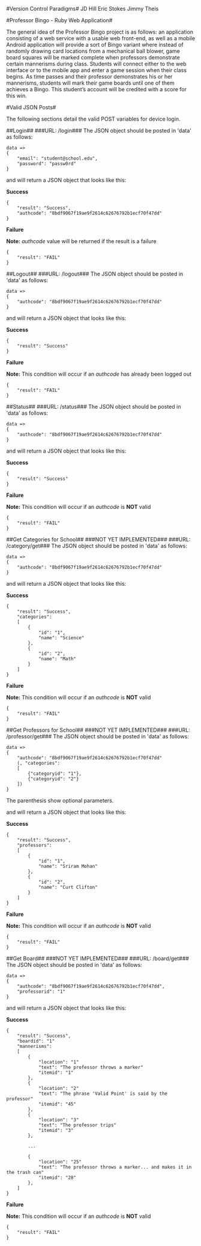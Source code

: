 #Version Control Paradigms#
JD Hill
Eric Stokes
Jimmy Theis

#Professor Bingo - Ruby Web Application#

The general idea of the Professor Bingo project is as follows: an application consisting of a web service with a usable web front-end, as well as a mobile Android application will provide a sort of Bingo variant where instead of randomly drawing card locations from a mechanical ball blower, game board squares will be marked complete when professors demonstrate certain mannerisms during class. Students will connect either to the web interface or to the mobile app and enter a game session when their class begins. As time passes and their professor demonstrates his or her mannerisms, students will mark their game boards until one of them achieves a Bingo. This student’s account will be credited with a score for this win.

#Valid JSON Posts#

The following sections detail the valid POST variables for device login.

##Login##
###URL: /login###
The JSON object should be posted in 'data' as follows:

    data => 
    {
        "email": "student@school.edu", 
        "password": "passw0rd"
    }

and will return a JSON object that looks like this:

__Success__

    {
        "result": "Success", 
        "authcode": "8bdf9067f19ae9f2614c62676792b1ecf70f47dd"
    }

__Failure__

__Note:__ _authcode_ value will be returned if the result is a failure

    {
        "result": "FAIL"
    }


##Logout##
###URL: /logout###
The JSON object should be posted in 'data' as follows:

    data => 
    {
        "authcode": "8bdf9067f19ae9f2614c62676792b1ecf70f47dd"
    }

and will return a JSON object that looks like this:

__Success__

    {
        "result": "Success"
    }

__Failure__

__Note:__ This condition will occur if an _authcode_ has already been logged out 

    {
        "result": "FAIL"
    }
    
##Status##
###URL: /status###
The JSON object should be posted in 'data' as follows:

    data => 
    {
        "authcode": "8bdf9067f19ae9f2614c62676792b1ecf70f47dd"
    }

and will return a JSON object that looks like this:

__Success__

    {
        "result": "Success"
    }

__Failure__

__Note:__ This condition will occur if an _authcode_ is __NOT__ valid

    {
        "result": "FAIL"
    }

##Get Categories for School##
###NOT YET IMPLEMENTED###
###URL: /category/get###
The JSON object should be posted in 'data' as follows:

    data => 
    {
        "authcode": "8bdf9067f19ae9f2614c62676792b1ecf70f47dd"
    }

and will return a JSON object that looks like this:

__Success__

    {
        "result": "Success", 
        "categories": 
        [
            {
                "id": "1", 
                "name": "Science"
            }, 
            {
                "id": "2", 
                "name": "Math"
            }
        ]
    }

__Failure__

__Note:__ This condition will occur if an _authcode_ is __NOT__ valid

    {
        "result": "FAIL"
    }

##Get Professors for School##
###NOT YET IMPLEMENTED###
###URL: /professor/get###
The JSON object should be posted in 'data' as follows:

    data => 
    {
        "authcode": "8bdf9067f19ae9f2614c62676792b1ecf70f47dd"
        (, "categories": 
        [
            {"categoryid": "1"}, 
            {"categoryid": "2"}
        ])
    }

The parenthesis show optional parameters.

and will return a JSON object that looks like this:

__Success__

    {
        "result": "Success", 
        "professors": 
        [
            {
                "id": "1",
                "name": "Sriram Mohan"
            },
            {
                "id": "2",
                "name": "Curt Clifton"
            }
        ]
    }

__Failure__

__Note:__ This condition will occur if an _authcode_ is __NOT__ valid

    {
        "result": "FAIL"
    }


##Get Board##
###NOT YET IMPLEMENTED###
###URL: /board/get###
The JSON object should be posted in 'data' as follows:

    data => 
    {
        "authcode": "8bdf9067f19ae9f2614c62676792b1ecf70f47dd", 
        "professorid": "1"
    }

and will return a JSON object that looks like this:

__Success__

    {
        "result": "Success",
        "boardid": "1"
        "mannerisms": 
        [
            {
                "location": "1"
                "text": "The professor throws a marker"
                "itemid": "1"
            },
            {
                "location": "2"
                "text": "The phrase 'Valid Point' is said by the professor"
                "itemid": "45"
            },
            {
                "location": "3"
                "text": "The professor trips"
                "itemid": "3"
            },
            
            ...
            
            {
                "location": "25"
                "text": "The professor throws a marker... and makes it in the trash can"
                "itemid": "28"
            },
        ]
    }

__Failure__

__Note:__ This condition will occur if an _authcode_ is __NOT__ valid

    {
        "result": "FAIL"
    }

